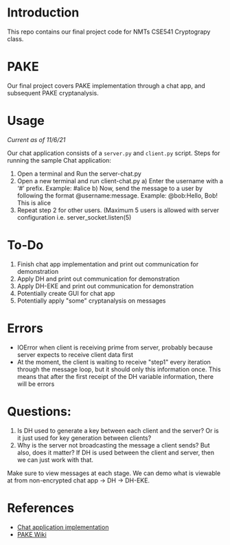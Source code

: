 # Introduction
This repo contains our final project code for NMTs CSE541 Cryptograpy class.

# PAKE
Our final project covers PAKE implementation through a chat app, and subsequent PAKE cryptanalysis.

# Usage
*Current as of 11/6/21*

Our chat application consists of a `server.py` and `client.py` script.
Steps for running the sample Chat application:
1. Open a terminal and Run the server-chat.py
2. Open a new terminal and run client-chat.py
	a) Enter the username with a ‘#’ prefix. Example: #alice
	b) Now, send the message to a user by following the format @username:message. Example: @bob:Hello, Bob! This is alice
3. Repeat step 2 for other users. (Maximum 5 users is allowed with server configuration i.e. server_socket.listen(5)

# To-Do
1. Finish chat app implementation and print out communication for demonstration
2. Apply DH and print out communication for demonstration
3. Apply DH-EKE and print out communication for demonstration
4. Potentially create GUI for chat app
5. Potentially apply "some" cryptanalysis on messages

# Errors
- IOError when client is receiving prime from server, probably because server expects to receive client data first
- At the moment, the client is waiting to receive "step1" every iteration through the message loop, but it should only this information once. This means that after   	the first receipt of the DH variable information, there will be errors

# Questions:
1. Is DH used to generate a key between each client and the server? Or is it just used for key generation between clients?
2. Why is the server not broadcasting the message a client sends? But also, does it matter? If DH is used between the client and
   server, then we can just work with that.

Make sure to view messages at each stage. We can demo what is viewable at from non-encrypted chat app -> DH -> DH-EKE.

# References
* [Chat application implementation]( https://codinginfinite.com/python-chat-application-tutorial-source-code/)
* [PAKE Wiki](http://cryptowiki.net/index.php?title=Password-authenticated_key_agreement)
